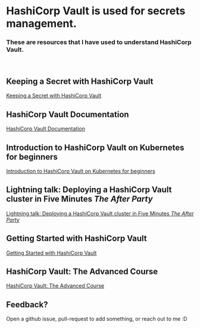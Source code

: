 # HashiCorp Vault is used for secrets management. 

### These are resources that I have used to understand HashiCorp Vault.

<br>

## Keeping a Secret with HashiCorp Vault
[Keeping a Secret with HashiCorp Vault]

## HashiCorp Vault Documentation
[HashiCorp Vault Documentation]

## Introduction to HashiCorp Vault on Kubernetes for beginners
[Introduction to HashiCorp Vault on Kubernetes for beginners]

## Lightning talk: Deploying a HashiCorp Vault cluster in Five Minutes *The After Party*
[Lightning talk: Deploying a HashiCorp Vault cluster in Five Minutes *The After Party*]

## Getting Started with HashiCorp Vault
[Getting Started with HashiCorp Vault]

## HashiCorp Vault: The Advanced Course
[HashiCorp Vault: The Advanced Course]


## Feedback?
Open a github issue, pull-request to add something, or reach out to me :D


[Keeping a Secret with HashiCorp Vault]: https://www.youtube.com/watch?v=bHz715dRCpg

[HashiCorp Vault Documentation]: https://www.vaultproject.io/docs

[Introduction to HashiCorp Vault on Kubernetes for beginners]: https://www.youtube.com/watch?v=L_o_CG_AGKA

[Lightning talk: Deploying a HashiCorp Vault cluster in Five Minutes *The After Party*]: https://www.youtube.com/watch?v=AaSZLW-RfKk

[Getting Started with HashiCorp Vault]: https://www.udemy.com/course/hashicorp-vault/

[HashiCorp Vault: The Advanced Course]: https://www.udemy.com/course/vaultadvanced/